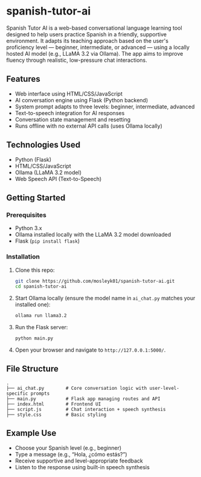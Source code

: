# spanish-tutor-ai
Spanish Tutor AI is a web-based conversational language learning tool designed to help users practice Spanish in a friendly, supportive environment. It adapts its teaching approach based on the user's proficiency level — beginner, intermediate, or advanced — using a locally hosted AI model (e.g., LLaMA 3.2 via Ollama). The app aims to improve fluency through realistic, low-pressure chat interactions.

## Features

- Web interface using HTML/CSS/JavaScript  
- AI conversation engine using Flask (Python backend)  
- System prompt adapts to three levels: beginner, intermediate, advanced  
- Text-to-speech integration for AI responses  
- Conversation state management and resetting  
- Runs offline with no external API calls (uses Ollama locally)

## Technologies Used

- Python (Flask)  
- HTML/CSS/JavaScript  
- Ollama (LLaMA 3.2 model)  
- Web Speech API (Text-to-Speech)

## Getting Started

### Prerequisites

- Python 3.x  
- Ollama installed locally with the LLaMA 3.2 model downloaded  
- Flask (`pip install flask`)

### Installation

1. Clone this repo:
   ```bash
   git clone https://github.com/mosleyk01/spanish-tutor-ai.git
   cd spanish-tutor-ai
   ```

2. Start Ollama locally (ensure the model name in `ai_chat.py` matches your installed one):
   ```bash
   ollama run llama3.2
   ```

3. Run the Flask server:
   ```bash
   python main.py
   ```

4. Open your browser and navigate to `http://127.0.0.1:5000/`.

## File Structure

```text
.
├── ai_chat.py        # Core conversation logic with user-level-specific prompts
├── main.py           # Flask app managing routes and API
├── index.html        # Frontend UI
├── script.js         # Chat interaction + speech synthesis
├── style.css         # Basic styling
```

## Example Use

- Choose your Spanish level (e.g., beginner)  
- Type a message (e.g., “Hola, ¿cómo estás?”)  
- Receive supportive and level-appropriate feedback  
- Listen to the response using built-in speech synthesis
